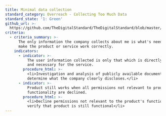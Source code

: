 ```yaml
---
title: Minimal data collection
standard_category: Overreach - Collecting Too Much Data
standard_state: '1: Green'
github_url: >-
  https://github.com/TheDigitalStandard/TheDigitalStandard/blob/master/Privacy%20(Is%20it%20private%3F)%2FOverreach%20-%20Collecting%20Too%20Much%20Data%2FMinimal%20data%20collection.yaml
criteria:
  - criteria_summary: >-
      The only information the company collects about me is what's needed to
      make the product or service work correctly.
    indicators:
      - indicator: >-
          The user information collected is only that which is directly relevant
          and necessary for the service.
        procedure_html: >-
          <li>Investigation and analysis of publicly available documentation to
          determine what the company clearly discloses.</li>
      - indicator: >-
          Product still works when all permissions not relevant to product's
          functionality are declined.
        procedure_html: >-
          <li>Decline permissions not relevant to the product's functionality,
          verify that product is still functional</li>
---
```


